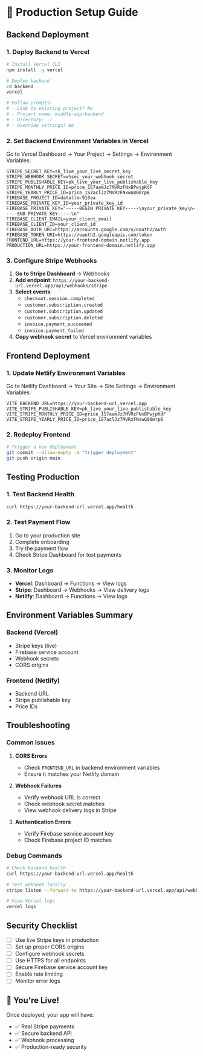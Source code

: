# 🚀 Production Setup Guide

## Backend Deployment

### 1. Deploy Backend to Vercel

```bash
# Install Vercel CLI
npm install -g vercel

# Deploy backend
cd backend
vercel

# Follow prompts:
# - Link to existing project? No
# - Project name: middle-app-backend
# - Directory: ./
# - Override settings? No
```

### 2. Set Backend Environment Variables in Vercel

Go to Vercel Dashboard → Your Project → Settings → Environment Variables:

```
STRIPE_SECRET_KEY=sk_live_your_live_secret_key
STRIPE_WEBHOOK_SECRET=whsec_your_webhook_secret
STRIPE_PUBLISHABLE_KEY=pk_live_your_live_publishable_key
STRIPE_MONTHLY_PRICE_ID=price_1S7aamJz7MVRzFNxBPwjpKdF
STRIPE_YEARLY_PRICE_ID=price_1S7aclJz7MVRzFNxwG80mrp6
FIREBASE_PROJECT_ID=datallm-918aa
FIREBASE_PRIVATE_KEY_ID=your_private_key_id
FIREBASE_PRIVATE_KEY="-----BEGIN PRIVATE KEY-----\nyour_private_key\n-----END PRIVATE KEY-----\n"
FIREBASE_CLIENT_EMAIL=your_client_email
FIREBASE_CLIENT_ID=your_client_id
FIREBASE_AUTH_URI=https://accounts.google.com/o/oauth2/auth
FIREBASE_TOKEN_URI=https://oauth2.googleapis.com/token
FRONTEND_URL=https://your-frontend-domain.netlify.app
PRODUCTION_URL=https://your-frontend-domain.netlify.app
```

### 3. Configure Stripe Webhooks

1. **Go to Stripe Dashboard** → Webhooks
2. **Add endpoint**: `https://your-backend-url.vercel.app/api/webhooks/stripe`
3. **Select events**:
   - `checkout.session.completed`
   - `customer.subscription.created`
   - `customer.subscription.updated`
   - `customer.subscription.deleted`
   - `invoice.payment_succeeded`
   - `invoice.payment_failed`
4. **Copy webhook secret** to Vercel environment variables

## Frontend Deployment

### 1. Update Netlify Environment Variables

Go to Netlify Dashboard → Your Site → Site Settings → Environment Variables:

```
VITE_BACKEND_URL=https://your-backend-url.vercel.app
VITE_STRIPE_PUBLISHABLE_KEY=pk_live_your_live_publishable_key
VITE_STRIPE_MONTHLY_PRICE_ID=price_1S7aamJz7MVRzFNxBPwjpKdF
VITE_STRIPE_YEARLY_PRICE_ID=price_1S7aclJz7MVRzFNxwG80mrp6
```

### 2. Redeploy Frontend

```bash
# Trigger a new deployment
git commit --allow-empty -m "trigger deployment"
git push origin main
```

## Testing Production

### 1. Test Backend Health
```bash
curl https://your-backend-url.vercel.app/health
```

### 2. Test Payment Flow
1. Go to your production site
2. Complete onboarding
3. Try the payment flow
4. Check Stripe Dashboard for test payments

### 3. Monitor Logs
- **Vercel**: Dashboard → Functions → View logs
- **Stripe**: Dashboard → Webhooks → View delivery logs
- **Netlify**: Dashboard → Functions → View logs

## Environment Variables Summary

### Backend (Vercel)
- Stripe keys (live)
- Firebase service account
- Webhook secrets
- CORS origins

### Frontend (Netlify)
- Backend URL
- Stripe publishable key
- Price IDs

## Troubleshooting

### Common Issues

1. **CORS Errors**
   - Check `FRONTEND_URL` in backend environment variables
   - Ensure it matches your Netlify domain

2. **Webhook Failures**
   - Verify webhook URL is correct
   - Check webhook secret matches
   - View webhook delivery logs in Stripe

3. **Authentication Errors**
   - Verify Firebase service account key
   - Check Firebase project ID matches

### Debug Commands

```bash
# Check backend health
curl https://your-backend-url.vercel.app/health

# Test webhook locally
stripe listen --forward-to https://your-backend-url.vercel.app/api/webhooks/stripe

# View Vercel logs
vercel logs
```

## Security Checklist

- [ ] Use live Stripe keys in production
- [ ] Set up proper CORS origins
- [ ] Configure webhook secrets
- [ ] Use HTTPS for all endpoints
- [ ] Secure Firebase service account key
- [ ] Enable rate limiting
- [ ] Monitor error logs

## 🎉 You're Live!

Once deployed, your app will have:
- ✅ Real Stripe payments
- ✅ Secure backend API
- ✅ Webhook processing
- ✅ Production-ready security
